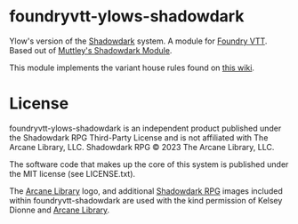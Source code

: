 # foundryvtt-ylows-shadowdark
Ylow's version of the [Shadowdark](https://www.thearcanelibrary.com/pages/shadowdark) system. A module for [Foundry VTT](https://foundryvtt.com/).
Based out of [Muttley's Shadowdark Module](https://github.com/Muttley/foundryvtt-shadowdark).

This module implements the variant house rules found on [this wiki](https://shadowdark.fandom.com/wiki/Shadowdark_Wiki).

# License
foundryvtt-ylows-shadowdark is an independent product published under the Shadowdark RPG Third-Party License and is not affiliated with The Arcane Library, LLC. Shadowdark RPG © 2023 The Arcane Library, LLC.

The software code that makes up the core of this system is published under the MIT license (see LICENSE.txt).

The [Arcane Library](https://www.thearcanelibrary.com/) logo, and additional [Shadowdark RPG](https://www.thearcanelibrary.com/) images included within foundryvtt-shadowdark are used with the kind permission of Kelsey Dionne and [Arcane Library](https://www.thearcanelibrary.com/).
